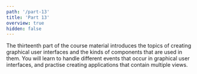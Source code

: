 ```yaml
---
path: '/part-13'
title: 'Part 13'
overview: true
hidden: false
---
```




The thirteenth part of the course material introduces the topics of creating graphical user interfaces and the kinds of components that are used in them. You will learn to handle different events that occur in graphical user interfaces, and practise creating applications that contain multiple views.


<please-login></please-login>

<pages-in-this-section></pages-in-this-section>




<exercises-in-this-section></exercises-in-this-section>
